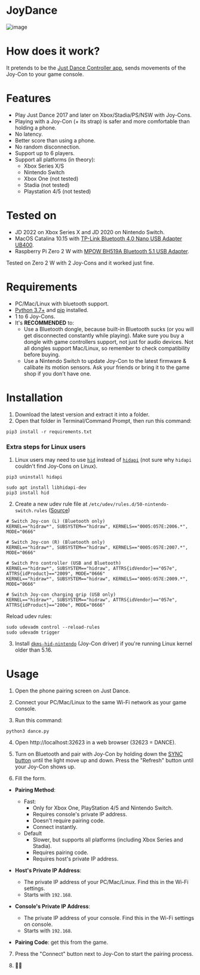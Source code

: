 # JoyDance

![image](https://user-images.githubusercontent.com/96280/163298419-6279f338-069e-4302-971f-b9d2e5fc9f7a.png)

# How does it work?
It pretends to be the [Just Dance Controller app](https://play.google.com/store/apps/details?id=com.ubisoft.dance.justdance2015companion), sends movements of the Joy-Con to your game console.

# Features
- Play Just Dance 2017 and later on Xbox/Stadia/PS/NSW with Joy-Cons.
- Playing with a Joy-Con (+ its strap) is safer and more comfortable than holding a phone.
- No latency.
- Better score than using a phone.
- No random disconnection.
- Support up to 6 players.
- Support all platforms (in theory):
  - Xbox Series X/S
  - Nintendo Switch
  - Xbox One (not tested)
  - Stadia (not tested)
  - Playstation 4/5 (not tested)

# Tested on
- JD 2022 on Xbox Series X and JD 2020 on Nintendo Switch.
- MacOS Catalina 10.15 with [TP-Link Bluetooth 4.0 Nano USB Adapter UB400](https://www.tp-link.com/us/home-networking/usb-adapter/ub400/).
- Raspberry Pi Zero 2 W with [MPOW BH519A Bluetooth 5.1 USB Adapter](https://www.xmpow.com/products/mpow-bh519a-bluetooth-5-1-usb-adapter-for-pc).
  
Tested on Zero 2 W with 2 Joy-Cons and it worked just fine.

# Requirements
- PC/Mac/Linux with bluetooth support.
- [Python 3.7+](https://www.python.org) and [pip](https://pip.pypa.io/en/stable/installation/) installed.
- 1 to 6 Joy-Cons.
- It's **RECOMMENDED** to:
  - Use a Bluetooth dongle, because built-in Bluetooth sucks (or you will get disconnected constantly while playing). Make sure you buy a dongle with game controllers support, not just for audio devices. Not all dongles support Mac/Linux, so remember to check compatibility before buying.
  - Use a Nintendo Switch to update Joy-Con to the latest firmware & calibate its motion sensors. Ask your friends or bring it to the game shop if you don't have one.

# Installation

1. Download the latest version and extract it into a folder.
2. Open that folder in Terminal/Command Prompt, then run this command:
```
pip3 install -r requirements.txt
```
### Extra steps for Linux users

1. Linux users may need to use [`hid`](https://github.com/apmorton/pyhidapi) instead of [`hidapi`](https://github.com/trezor/cython-hidapi) (not sure why `hidapi` couldn't find Joy-Cons on Linux).
```
pip3 uninstall hidapi

sudo apt install libhidapi-dev
pip3 install hid
```

2. Create a new udev rule file at `/etc/udev/rules.d/50-nintendo-switch.rules` ([Source](https://www.reddit.com/r/Stadia/comments/egcvpq/using_nintendo_switch_pro_controller_on_linux/fc5s7qm/))
```
# Switch Joy-con (L) (Bluetooth only)
KERNEL=="hidraw*", SUBSYSTEM=="hidraw", KERNELS=="0005:057E:2006.*", MODE="0666"

# Switch Joy-con (R) (Bluetooth only)
KERNEL=="hidraw*", SUBSYSTEM=="hidraw", KERNELS=="0005:057E:2007.*", MODE="0666"

# Switch Pro controller (USB and Bluetooth)
KERNEL=="hidraw*", SUBSYSTEM=="hidraw", ATTRS{idVendor}=="057e", ATTRS{idProduct}=="2009", MODE="0666"
KERNEL=="hidraw*", SUBSYSTEM=="hidraw", KERNELS=="0005:057E:2009.*", MODE="0666"

# Switch Joy-con charging grip (USB only)
KERNEL=="hidraw*", SUBSYSTEM=="hidraw", ATTRS{idVendor}=="057e", ATTRS{idProduct}=="200e", MODE="0666"
```

Reload udev rules:
```
sudo udevadm control --reload-rules
sudo udevadm trigger
```

3. Install [`dkms-hid-nintendo`](https://github.com/nicman23/dkms-hid-nintendo) (Joy-Con driver) if you're running Linux kernel older than 5.16.

# Usage

1. Open the phone pairing screen on Just Dance.

2. Connect your PC/Mac/Linux to the same Wi-Fi network as your game console.

3. Run this command:
  ```
  python3 dance.py
  ```

4. Open http://localhost:32623 in a web browser (32623 = DANCE).

5. Turn on Bluetooth and pair with Joy-Con by holding down the [SYNC button](https://en-americas-support.nintendo.com/app/answers/detail/a_id/22634) until the light move up and down. Press the "Refresh" button until your Joy-Con shows up.

6. Fill the form.

- **Pairing Method**:
  - Fast:
    - Only for Xbox One, PlayStation 4/5 and Nintendo Switch.
    - Requires console's private IP address.
    - Doesn't require pairing code.
    - Connect instantly.
  - Default
    - Slower, but supports all platforms (including Xbox Series and Stadia).
    - Requires pairing code.
    - Requires host's private IP address.

- **Host's Private IP Address**:
  - The private IP address of your PC/Mac/Linux. Find this in the Wi-Fi settings.
  - Starts with `192.168`.
- **Console's Private IP Address**:
  - The private IP address of your console. Find this in the Wi-Fi settings on console.
  - Starts with `192.168`.
- **Pairing Code**: get this from the game.

7. Press the "Connect" button next to Joy-Con to start the pairing process.

8. 🕺💃
